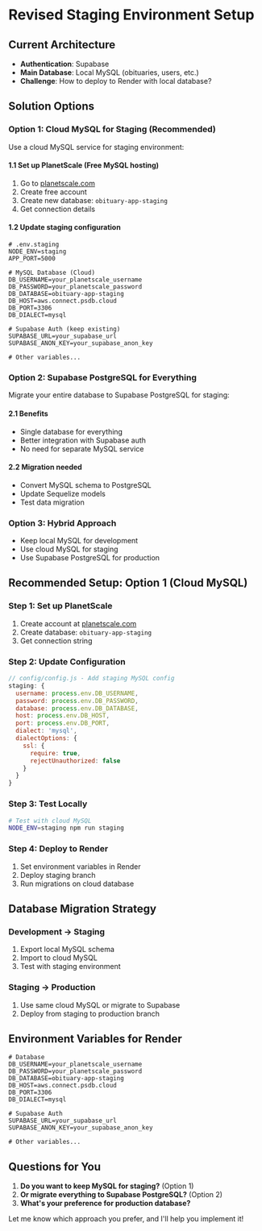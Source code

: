 # Revised Staging Environment Setup

## Current Architecture
- **Authentication**: Supabase
- **Main Database**: Local MySQL (obituaries, users, etc.)
- **Challenge**: How to deploy to Render with local database?

## Solution Options

### Option 1: Cloud MySQL for Staging (Recommended)
Use a cloud MySQL service for staging environment:

#### 1.1 Set up PlanetScale (Free MySQL hosting)
1. Go to [planetscale.com](https://planetscale.com)
2. Create free account
3. Create new database: `obituary-app-staging`
4. Get connection details

#### 1.2 Update staging configuration
```env
# .env.staging
NODE_ENV=staging
APP_PORT=5000

# MySQL Database (Cloud)
DB_USERNAME=your_planetscale_username
DB_PASSWORD=your_planetscale_password
DB_DATABASE=obituary-app-staging
DB_HOST=aws.connect.psdb.cloud
DB_PORT=3306
DB_DIALECT=mysql

# Supabase Auth (keep existing)
SUPABASE_URL=your_supabase_url
SUPABASE_ANON_KEY=your_supabase_anon_key

# Other variables...
```

### Option 2: Supabase PostgreSQL for Everything
Migrate your entire database to Supabase PostgreSQL for staging:

#### 2.1 Benefits
- Single database for everything
- Better integration with Supabase auth
- No need for separate MySQL service

#### 2.2 Migration needed
- Convert MySQL schema to PostgreSQL
- Update Sequelize models
- Test data migration

### Option 3: Hybrid Approach
- Keep local MySQL for development
- Use cloud MySQL for staging
- Use Supabase PostgreSQL for production

## Recommended Setup: Option 1 (Cloud MySQL)

### Step 1: Set up PlanetScale
1. Create account at [planetscale.com](https://planetscale.com)
2. Create database: `obituary-app-staging`
3. Get connection string

### Step 2: Update Configuration
```javascript
// config/config.js - Add staging MySQL config
staging: {
  username: process.env.DB_USERNAME,
  password: process.env.DB_PASSWORD,
  database: process.env.DB_DATABASE,
  host: process.env.DB_HOST,
  port: process.env.DB_PORT,
  dialect: 'mysql',
  dialectOptions: {
    ssl: {
      require: true,
      rejectUnauthorized: false
    }
  }
}
```

### Step 3: Test Locally
```bash
# Test with cloud MySQL
NODE_ENV=staging npm run staging
```

### Step 4: Deploy to Render
1. Set environment variables in Render
2. Deploy staging branch
3. Run migrations on cloud database

## Database Migration Strategy

### Development → Staging
1. Export local MySQL schema
2. Import to cloud MySQL
3. Test with staging environment

### Staging → Production
1. Use same cloud MySQL or migrate to Supabase
2. Deploy from staging to production branch

## Environment Variables for Render

```env
# Database
DB_USERNAME=your_planetscale_username
DB_PASSWORD=your_planetscale_password
DB_DATABASE=obituary-app-staging
DB_HOST=aws.connect.psdb.cloud
DB_PORT=3306
DB_DIALECT=mysql

# Supabase Auth
SUPABASE_URL=your_supabase_url
SUPABASE_ANON_KEY=your_supabase_anon_key

# Other variables...
```

## Questions for You

1. **Do you want to keep MySQL for staging?** (Option 1)
2. **Or migrate everything to Supabase PostgreSQL?** (Option 2)
3. **What's your preference for production database?**

Let me know which approach you prefer, and I'll help you implement it!
